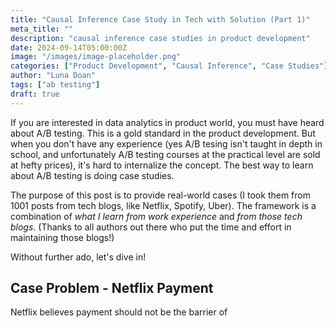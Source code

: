 ```yaml
---
title: "Causal Inference Case Study in Tech with Solution (Part 1)"
meta_title: ""
description: "causal inference case studies in product development"
date: 2024-09-14T05:00:00Z
image: "/images/image-placeholder.png"
categories: ["Product Development", "Causal Inference", "Case Studies"]
author: "Luna Doan"
tags: ["ab testing"]
draft: true
---
```


If you are interested in data analytics in product world, you must have heard about A/B testing. This is a gold standard in the product development. But when you don't have any experience (yes A/B tesing isn't taught in depth in school, and unfortunately A/B testing courses at the practical level are sold at hefty prices), it's hard to internalize the concept. The best way to learn about A/B testing is doing case studies. 
<br>

The purpose of this post is to provide real-world cases (I took them from 1001  posts from tech blogs, like Netflix, Spotify, Uber). The framework is a combination of *what I learn from work experience* and *from those tech blogs*. (Thanks to all authors out there who put the time and effort in maintaining those blogs!)

Without further ado, let's dive in!

## Case Problem - Netflix Payment
Netflix believes payment should not be the barrier of 



